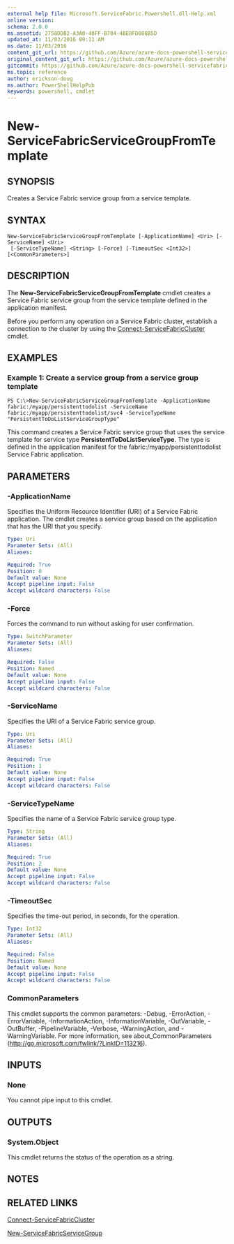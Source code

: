 ```yaml
---
external help file: Microsoft.ServiceFabric.Powershell.dll-Help.xml
online version:
schema: 2.0.0
ms.assetid: 2758DDB2-A3A0-48FF-B704-4BE8FD088B5D
updated_at: 11/03/2016 09:11 AM
ms.date: 11/03/2016
content_git_url: https://github.com/Azure/azure-docs-powershell-servicefabric/blob/master/Service-Fabric-cmdlets/ServiceFabric/vlatest/New-ServiceFabricServiceGroupFromTemplate.md
original_content_git_url: https://github.com/Azure/azure-docs-powershell-servicefabric/blob/master/Service-Fabric-cmdlets/ServiceFabric/vlatest/New-ServiceFabricServiceGroupFromTemplate.md
gitcommit: https://github.com/Azure/azure-docs-powershell-servicefabric/blob/01e9ebd12a5214c9c4f85a2b71b372181a0bf8a9
ms.topic: reference
author: erickson-doug
ms.author: PowerShellHelpPub
keywords: powershell, cmdlet
---
```


# New-ServiceFabricServiceGroupFromTemplate

## SYNOPSIS
Creates a Service Fabric service group from a service template.

## SYNTAX

```
New-ServiceFabricServiceGroupFromTemplate [-ApplicationName] <Uri> [-ServiceName] <Uri>
 [-ServiceTypeName] <String> [-Force] [-TimeoutSec <Int32>] [<CommonParameters>]
```

## DESCRIPTION
The **New-ServiceFabricServiceGroupFromTemplate** cmdlet creates a Service Fabric service group from the service template defined in the application manifest.

Before you perform any operation on a Service Fabric cluster, establish a connection to the cluster by using the [Connect-ServiceFabricCluster](./Connect-ServiceFabricCluster.md) cmdlet.

## EXAMPLES

### Example 1: Create a service group from a service group template
```
PS C:\>New-ServiceFabricServiceGroupFromTemplate -ApplicationName fabric:/myapp/persistenttodolist -ServiceName fabric:/myapp/persistenttodolist/svc4 -ServiceTypeName "PersistentToDoListServiceGroupType"
```

This command creates a Service Fabric service group that uses the service template for service type **PersistentToDoListServiceType**.
The type is defined in the application manifest for the fabric:/myapp/persistenttodolist Service Fabric application.

## PARAMETERS

### -ApplicationName
Specifies the Uniform Resource Identifier (URI) of a Service Fabric application.
The cmdlet creates a service group based on the application that has the URI that you specify.

```yaml
Type: Uri
Parameter Sets: (All)
Aliases:

Required: True
Position: 0
Default value: None
Accept pipeline input: False
Accept wildcard characters: False
```

### -Force
Forces the command to run without asking for user confirmation.

```yaml
Type: SwitchParameter
Parameter Sets: (All)
Aliases:

Required: False
Position: Named
Default value: None
Accept pipeline input: False
Accept wildcard characters: False
```

### -ServiceName
Specifies the URI of a Service Fabric service group.

```yaml
Type: Uri
Parameter Sets: (All)
Aliases:

Required: True
Position: 1
Default value: None
Accept pipeline input: False
Accept wildcard characters: False
```

### -ServiceTypeName
Specifies the name of a Service Fabric service group type.

```yaml
Type: String
Parameter Sets: (All)
Aliases:

Required: True
Position: 2
Default value: None
Accept pipeline input: False
Accept wildcard characters: False
```

### -TimeoutSec
Specifies the time-out period, in seconds, for the operation.

```yaml
Type: Int32
Parameter Sets: (All)
Aliases:

Required: False
Position: Named
Default value: None
Accept pipeline input: False
Accept wildcard characters: False
```

### CommonParameters
This cmdlet supports the common parameters: -Debug, -ErrorAction, -ErrorVariable, -InformationAction, -InformationVariable, -OutVariable, -OutBuffer, -PipelineVariable, -Verbose, -WarningAction, and -WarningVariable. For more information, see about_CommonParameters (http://go.microsoft.com/fwlink/?LinkID=113216).

## INPUTS

### None
You cannot pipe input to this cmdlet.

## OUTPUTS

### System.Object
This cmdlet returns the status of the operation as a string.

## NOTES

## RELATED LINKS

[Connect-ServiceFabricCluster](./Connect-ServiceFabricCluster.md)

[New-ServiceFabricServiceGroup](./New-ServiceFabricServiceGroup.md)

